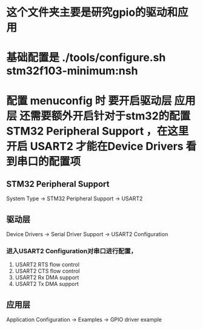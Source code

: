 #   这个文件夹主要是研究gpio的驱动和应用

#   基础配置是      ./tools/configure.sh  stm32f103-minimum:nsh

#   配置 menuconfig 时  要开启驱动层 应用层 还需要额外开启针对于stm32的配置 STM32 Peripheral Support ，在这里开启 USART2 才能在Device Drivers 看到串口的配置项

##  STM32 Peripheral Support
System Type -> STM32 Peripheral Support -> USART2
##  驱动层
Device Drivers -> Serial Driver Support -> USART2 Configuration
###     进入USART2 Configuration对串口进行配置，
1.  USART2 RTS flow control 
2.  USART2 CTS flow control 
3.  USART2 Rx DMA support 
4.  USART2 Tx DMA support 
##  应用层
Application Configuration -> Examples -> GPIO driver example

